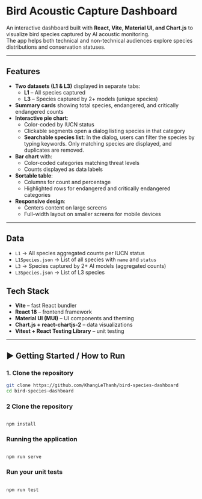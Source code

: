 # Bird Acoustic Capture Dashboard

An interactive dashboard built with **React, Vite, Material UI, and Chart.js** to visualize bird species captured by AI acoustic monitoring.  
The app helps both technical and non-technical audiences explore species distributions and conservation statuses.

---

## **Features**

- **Two datasets (L1 & L3)** displayed in separate tabs:
  - **L1** – All species captured
  - **L3** – Species captured by 2+ models (unique species)
- **Summary cards** showing total species, endangered, and critically endangered counts
- **Interactive pie chart**:
  - Color-coded by IUCN status
  - Clickable segments open a dialog listing species in that category
  - **Searchable species list**: In the dialog, users can filter the species by typing keywords. Only matching species are displayed, and duplicates are removed.
- **Bar chart** with:
  - Color-coded categories matching threat levels
  - Counts displayed as data labels
- **Sortable table**:
  - Columns for count and percentage
  - Highlighted rows for endangered and critically endangered categories
- **Responsive design**:
  - Centers content on large screens
  - Full-width layout on smaller screens for mobile devices

---

## **Data**

- `L1` → All species aggregated counts per IUCN status
- `L1Species.json` → List of all species with `name` and `status`
- `L3` → Species captured by 2+ AI models (aggregated counts)
- `L3Species.json` → List of L3 species

## Tech Stack

- **Vite** – fast React bundler
- **React 18** – frontend framework
- **Material UI (MUI)** – UI components and theming
- **Chart.js + react-chartjs-2** – data visualizations
- **Vitest + React Testing Library** – unit testing

---

## ▶️ Getting Started / How to Run

### 1. Clone the repository

```bash
git clone https://github.com/KhangLeThanh/bird-species-dashboard
cd bird-species-dashboard

```

### 2 Clone the repository

```

npm install

```

### Running the application

```

npm run serve

```

### Run your unit tests

```

npm run test

```
